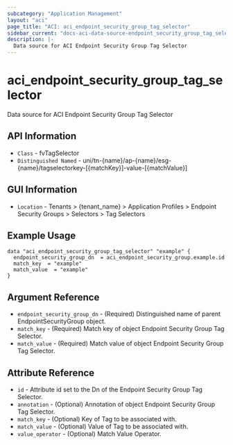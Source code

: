 ```yaml
---
subcategory: "Application Management"
layout: "aci"
page_title: "ACI: aci_endpoint_security_group_tag_selector"
sidebar_current: "docs-aci-data-source-endpoint_security_group_tag_selector"
description: |-
  Data source for ACI Endpoint Security Group Tag Selector
---
```


# aci_endpoint_security_group_tag_selector #

Data source for ACI Endpoint Security Group Tag Selector


## API Information ##

* `Class` - fvTagSelector
* `Distinguished Named` - uni/tn-{name}/ap-{name}/esg-{name}/tagselectorkey-[{matchKey}]-value-[{matchValue}]

## GUI Information ##

* `Location` - Tenants > {tenant_name} > Application Profiles > Endpoint Security Groups > Selectors > Tag Selectors



## Example Usage ##

```hcl
data "aci_endpoint_security_group_tag_selector" "example" {
  endpoint_security_group_dn  = aci_endpoint_security_group.example.id
  match_key  = "example"
  match_value  = "example"
}
```

## Argument Reference ##

* `endpoint_security_group_dn` - (Required) Distinguished name of parent EndpointSecurityGroup object.
* `match_key` - (Required) Match key of object Endpoint Security Group Tag Selector.
* `match_value` - (Required) Match value of object Endpoint Security Group Tag Selector.

## Attribute Reference ##
* `id` - Attribute id set to the Dn of the Endpoint Security Group Tag Selector.
* `annotation` - (Optional) Annotation of object Endpoint Security Group Tag Selector.
* `match_key` - (Optional) Key of Tag to be associated with. 
* `match_value` - (Optional) Value of Tag to be associated with. 
* `value_operator` - (Optional) Match Value Operator. 
